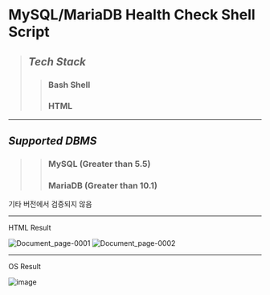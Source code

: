 # MySQL/MariaDB Health Check Shell Script
>## _Tech Stack_
>>### Bash Shell
>>### HTML

---
## _Supported DBMS_
>>### MySQL (Greater than 5.5)
>>### MariaDB (Greater than 10.1)
기타 버전에서 검증되지 않음

---

HTML Result

![Document_page-0001](https://github.com/yeongdonge/dbHealthCheckBash/assets/72784474/33278f99-60c4-4cd9-9089-290f6cb88fcf)
![Document_page-0002](https://github.com/yeongdonge/dbHealthCheckBash/assets/72784474/e7aad299-a932-4a57-b0bf-1a374fd193f3)



---

OS Result

![image](https://github.com/yeongdonge/dbHealthCheckBash/assets/72784474/abbc24f8-61f0-41d7-961c-196a8ee7897e)






